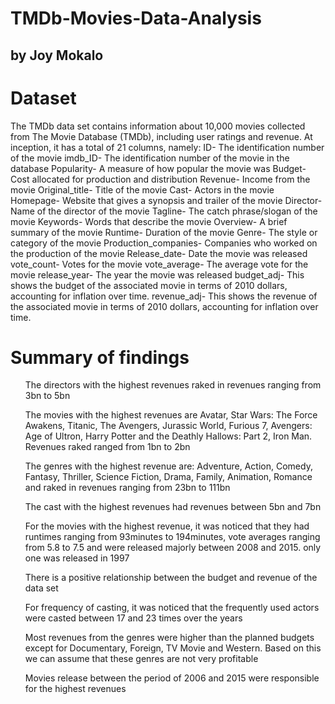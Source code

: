# TMDb-Movies-Data-Analysis
## by Joy Mokalo

# Dataset
The TMDb data set contains information about 10,000 movies collected from The Movie Database (TMDb), including user ratings and revenue. At inception, it has a total of 21 columns, namely:
ID- The identification number of the movie
imdb_ID- The identification number of the movie in the database
Popularity- A measure of how popular the movie was
Budget- Cost allocated for production and distribution
Revenue- Income from the movie
Original_title- Title of the movie
Cast- Actors in the movie
Homepage- Website that gives a synopsis and trailer of the movie
Director- Name of the director of the movie
Tagline- The catch phrase/slogan of the movie
Keywords- Words that describe the movie
Overview- A brief summary of the movie
Runtime- Duration of the movie
Genre- The style or category of the movie
Production_companies- Companies who worked on the production of the movie
Release_date- Date the movie was released
vote_count- Votes for the movie
vote_average- The average vote for the movie
release_year- The year the movie was released
budget_adj- This shows the budget of the associated movie in terms of 2010 dollars, accounting for inflation over time.
revenue_adj- This shows the revenue of the associated movie in terms of 2010 dollars, accounting for inflation over time.

# Summary of findings 
<ol> The directors with the highest revenues raked in revenues ranging from 3bn to 5bn</ol>
<ol>The movies with the highest revenues are Avatar, Star Wars: The Force Awakens, Titanic, The Avengers, Jurassic World, Furious 7, Avengers: Age of Ultron, Harry Potter and the Deathly Hallows: Part 2, Iron Man. Revenues raked ranged from 1bn to 2bn </ol>
<ol>The genres with the highest revenue are: Adventure, Action, Comedy, Fantasy, Thriller, Science Fiction, Drama, Family, Animation, Romance and raked in revenues ranging from 23bn to 111bn </ol>
<ol>The cast with the highest revenues had revenues between 5bn and 7bn </ol>
<ol>For the movies with the highest revenue, it was noticed that they had runtimes ranging from 93minutes to 194minutes, vote averages ranging from 5.8 to 7.5 and were released majorly between 2008 and 2015. only one was released in 1997 </ol>
<ol>There is a positive relationship between the budget and revenue of the data set </ol>
<ol>For frequency of casting, it was noticed that the frequently used actors were casted between 17 and 23 times over the years </ol>
<ol>Most revenues from the genres were higher than the planned budgets except for Documentary, Foreign, TV Movie and Western. Based on this we can assume that these genres are not very profitable </ol>
<ol>Movies release between the period of 2006 and 2015 were responsible for the highest revenues </ol>
</ol>
